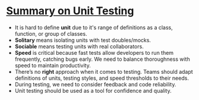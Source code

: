 # [Summary on Unit Testing](https://martinfowler.com/bliki/UnitTest.html)

- It is hard to define **unit** due to it's range of definitions as a class, function, or group of classes. 
- **Solitary** means isolating units with test doubles/mocks.
- **Sociable** means testing units with real collaborators.
- **Speed** is critical because fast tests allow developers to run them frequently, catching bugs early. We need to balance thoroughness with speed to maintain productivity.
- There’s no **right** approach when it comes to testing. Teams should adapt definitions of units, testing styles, and speed thresholds to their needs. 
- During testing, we need to consider feedback and code reliability. 
- Unit testing should be used as a tool for confidence and quality.


